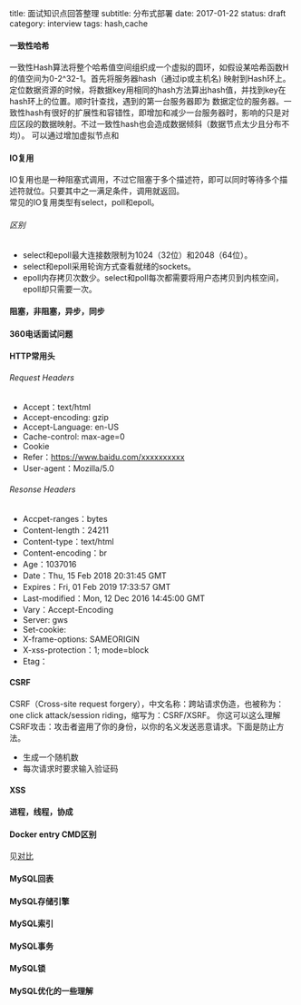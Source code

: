 title: 面试知识点回答整理
subtitle: 分布式部署
date: 2017-01-22
status: draft
category: interview
tags: hash,cache

#### 一致性哈希
一致性Hash算法将整个哈希值空间组织成一个虚拟的圆环，如假设某哈希函数H的值空间为0-2^32-1。首先将服务器hash（通过ip或主机名)
映射到Hash环上。定位数据资源的时候，将数据key用相同的hash方法算出hash值，并找到key在hash环上的位置。顺时针查找，遇到的第一台服务器即为
数据定位的服务器。一致性hash有很好的扩展性和容错性，即增加和减少一台服务器时，影响的只是对应区段的数据映射。不过一致性hash也会造成数据倾斜（数据节点太少且分布不均）。
可以通过增加虚拟节点和

#### IO复用
IO复用也是一种阻塞式调用，不过它阻塞于多个描述符，即可以同时等待多个描述符就位。只要其中之一满足条件，调用就返回。<br>
常见的IO复用类型有select，poll和epoll。
###### *区别*
- select和epoll最大连接数限制为1024（32位）和2048（64位）。
- select和epoll采用轮询方式查看就绪的sockets。
- epoll内存拷贝次数少。select和poll每次都需要将用户态拷贝到内核空间，epoll却只需要一次。

#### 阻塞，非阻塞，异步，同步

#### 360电话面试问题

#### HTTP常用头
###### *Request Headers*
- Accept：text/html
- Accept-encoding: gzip
- Accept-Language: en-US
- Cache-control: max-age=0
- Cookie
- Refer：https://www.baidu.com/xxxxxxxxxx
- User-agent：Mozilla/5.0 

###### *Resonse Headers*
- Accpet-ranges：bytes
- Content-length：24211
- Content-type：text/html
- Content-encoding：br
- Age：1037016
- Date：Thu, 15 Feb 2018 20:31:45 GMT
- Expires：Fri, 01 Feb 2019 17:33:57 GMT
- Last-modified：Mon, 12 Dec 2016 14:45:00 GMT
- Vary：Accept-Encoding
- Server: gws
- Set-cookie:
- X-frame-options: SAMEORIGIN
- X-xss-protection：1; mode=block
- Etag：

#### CSRF
CSRF（Cross-site request forgery），中文名称：跨站请求伪造，也被称为：one click attack/session riding，缩写为：CSRF/XSRF。
你这可以这么理解CSRF攻击：攻击者盗用了你的身份，以你的名义发送恶意请求。下面是防止方法。
- 生成一个随机数
- 每次请求时要求输入验证码 

#### XSS

#### 进程，线程，协成

#### Docker entry CMD区别
见[对比](https://zhuanlan.zhihu.com/p/30555962)

#### MySQL回表

#### MySQL存储引擎
#### MySQL索引
#### MySQL事务
#### MySQL锁
#### MySQL优化的一些理解